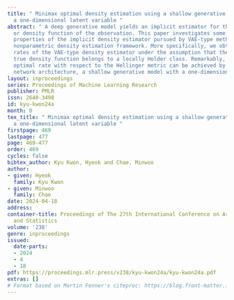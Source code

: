 ```yaml
---
title: " Minimax optimal density estimation using a shallow generative model with
  a one-dimensional latent variable "
abstract: " A deep generative model yields an implicit estimator for the unknown distribution
  or density function of the observation. This paper investigates some statistical
  properties of the implicit density estimator pursued by VAE-type methods from a
  nonparametric density estimation framework. More specifically, we obtain convergence
  rates of the VAE-type density estimator under the assumption that the underlying
  true density function belongs to a locally Holder class. Remarkably, a near minimax
  optimal rate with respect to the Hellinger metric can be achieved by the simplest
  network architecture, a shallow generative model with a one-dimensional latent variable. "
layout: inproceedings
series: Proceedings of Machine Learning Research
publisher: PMLR
issn: 2640-3498
id: kyu-kwon24a
month: 0
tex_title: " Minimax optimal density estimation using a shallow generative model with
  a one-dimensional latent variable "
firstpage: 469
lastpage: 477
page: 469-477
order: 469
cycles: false
bibtex_author: Kyu Kwon, Hyeok and Chae, Minwoo
author:
- given: Hyeok
  family: Kyu Kwon
- given: Minwoo
  family: Chae
date: 2024-04-18
address:
container-title: Proceedings of The 27th International Conference on Artificial Intelligence
  and Statistics
volume: '238'
genre: inproceedings
issued:
  date-parts:
  - 2024
  - 4
  - 18
pdf: https://proceedings.mlr.press/v238/kyu-kwon24a/kyu-kwon24a.pdf
extras: []
# Format based on Martin Fenner's citeproc: https://blog.front-matter.io/posts/citeproc-yaml-for-bibliographies/
---
```

